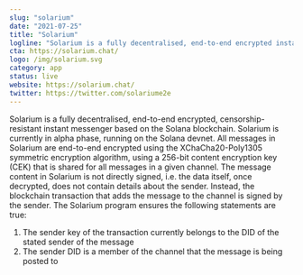 ```yaml
---
slug: "solarium"
date: "2021-07-25"
title: "Solarium"
logline: "Solarium is a fully decentralised, end-to-end encrypted instant messenger on the Solana blockchain."
cta: https://solarium.chat/
logo: /img/solarium.svg
category: app
status: live
website: https://solarium.chat/
twitter: https://twitter.com/solariume2e
---
```


Solarium is a fully decentralised, end-to-end encrypted, censorship-resistant instant messenger based on the Solana blockchain. Solarium is currently in alpha phase, running on the Solana devnet. All messages in Solarium are end-to-end encrypted using the XChaCha20-Poly1305 symmetric encryption algorithm, using a 256-bit content encryption key (CEK) that is shared for all messages in a given channel. The message content in Solarium is not directly signed, i.e. the data itself, once decrypted, does not contain details about the sender. Instead, the blockchain transaction that adds the message to the channel is signed by the sender.
The Solarium program ensures the following statements are true:

1. The sender key of the transaction currently belongs to the DID of the stated sender of the message
2. The sender DID is a member of the channel that the message is being posted to
